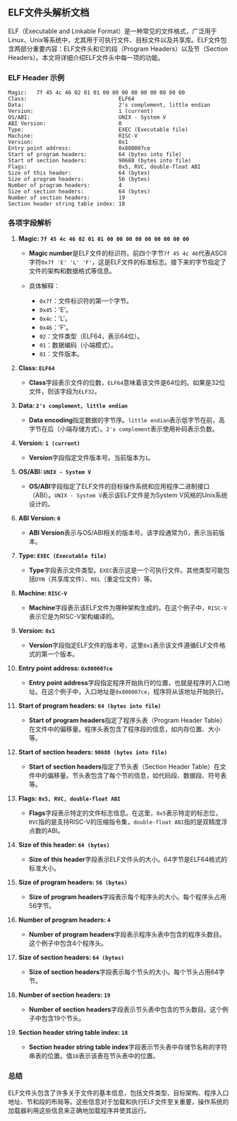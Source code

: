 ## ELF文件头解析文档

ELF（Executable and Linkable Format）是一种常见的文件格式，广泛用于Linux、Unix等系统中，尤其用于可执行文件、目标文件以及共享库。ELF文件包含两部分重要内容：ELF文件头和它的段（Program Headers）以及节（Section Headers）。本文将详细介绍ELF文件头中每一项的功能。

### ELF Header 示例

```
Magic:   7f 45 4c 46 02 01 01 00 00 00 00 00 00 00 00 00
Class:                             ELF64
Data:                              2's complement, little endian
Version:                           1 (current)
OS/ABI:                            UNIX - System V
ABI Version:                       0
Type:                              EXEC (Executable file)
Machine:                           RISC-V
Version:                           0x1
Entry point address:               0x800007ce
Start of program headers:          64 (bytes into file)
Start of section headers:          90688 (bytes into file)
Flags:                             0x5, RVC, double-float ABI
Size of this header:               64 (bytes)
Size of program headers:           56 (bytes)
Number of program headers:         4
Size of section headers:           64 (bytes)
Number of section headers:         19
Section header string table index: 18
```

### 各项字段解析

1. **Magic: `7f 45 4c 46 02 01 01 00 00 00 00 00 00 00 00 00`**

   - **Magic number**是ELF文件的标识符。前四个字节`7f 45 4c 46`代表ASCII字符`0x7f 'E' 'L' 'F'`，这是ELF文件的标准标志。接下来的字节指定了文件的架构和数据格式等信息。

   - 具体解释：
     - `0x7f`：文件标识符的第一个字节。
     - `0x45`：'E'。
     - `0x4c`：'L'。
     - `0x46`：'F'。
     - `02`：文件类型（ELF64，表示64位）。
     - `01`：数据编码（小端模式）。
     - `01`：文件版本。

2. **Class: `ELF64`**

   - **Class**字段表示文件的位数，`ELF64`意味着该文件是64位的。如果是32位文件，则该字段为`ELF32`。

3. **Data: `2's complement, little endian`**

   - **Data encoding**指定数据的字节序。`little endian`表示低字节在前，高字节在后（小端存储方式）。`2's complement`表示使用补码表示负数。

4. **Version: `1 (current)`**

   - **Version**字段指定文件版本号。当前版本为`1`。

5. **OS/ABI: `UNIX - System V`**

   - **OS/ABI**字段指定了ELF文件的目标操作系统和应用程序二进制接口（ABI）。`UNIX - System V`表示该ELF文件是为System V风格的Unix系统设计的。

6. **ABI Version: `0`**

   - **ABI Version**表示与OS/ABI相关的版本号。该字段通常为0，表示当前版本。

7. **Type: `EXEC (Executable file)`**

   - **Type**字段表示文件类型。`EXEC`表示这是一个可执行文件。其他类型可能包括`DYN`（共享库文件）、`REL`（重定位文件）等。

8. **Machine: `RISC-V`**

   - **Machine**字段表示该ELF文件为哪种架构生成的。在这个例子中，`RISC-V`表示它是为RISC-V架构编译的。

9. **Version: `0x1`**

   - **Version**字段指定ELF文件的版本号，这里`0x1`表示该文件遵循ELF文件格式的第一个版本。

10. **Entry point address: `0x800007ce`**

    - **Entry point address**字段指定程序开始执行的位置，也就是程序的入口地址。在这个例子中，入口地址是`0x800007ce`，程序将从该地址开始执行。

11. **Start of program headers: `64 (bytes into file)`**

    - **Start of program headers**指定了程序头表（Program Header Table）在文件中的偏移量。程序头表包含了程序段的信息，如内存位置、大小等。

12. **Start of section headers: `90688 (bytes into file)`**

    - **Start of section headers**指定了节头表（Section Header Table）在文件中的偏移量。节头表包含了每个节的信息，如代码段、数据段、符号表等。

13. **Flags: `0x5, RVC, double-float ABI`**

    - **Flags**字段表示特定的文件标志信息。在这里，`0x5`表示特定的标志位，`RVC`指的是支持RISC-V的压缩指令集，`double-float ABI`指的是双精度浮点数的ABI。

14. **Size of this header: `64 (bytes)`**

    - **Size of this header**字段表示ELF文件头的大小。64字节是ELF64格式的标准大小。

15. **Size of program headers: `56 (bytes)`**

    - **Size of program headers**字段表示每个程序头的大小。每个程序头占用56字节。

16. **Number of program headers: `4`**

    - **Number of program headers**字段表示程序头表中包含的程序头数目。这个例子中包含4个程序头。

17. **Size of section headers: `64 (bytes)`**

    - **Size of section headers**字段表示每个节头的大小。每个节头占用64字节。

18. **Number of section headers: `19`**

    - **Number of section headers**字段表示节头表中包含的节头数目。这个例子中包含19个节头。

19. **Section header string table index: `18`**

    - **Section header string table index**字段表示节头表中存储节名称的字符串表的位置。值`18`表示该表在节头表中的位置。

### 总结

ELF文件头包含了许多关于文件的基本信息，包括文件类型、目标架构、程序入口地址、节和段的布局等。这些信息对于加载和执行ELF文件至关重要，操作系统的加载器利用这些信息来正确地加载程序并使其运行。